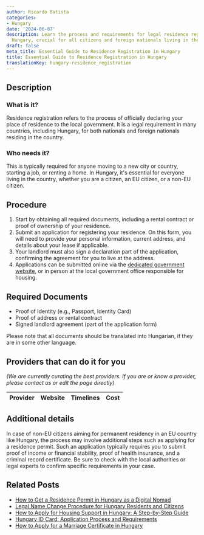 ```yaml
---
author: Ricardo Batista
categories:
- Hungary
date: '2024-06-07'
description: Learn the process and requirements for legal residence registration in
  Hungary, crucial for all citizens and foreign nationals living in the country.
draft: false
meta_title: Essential Guide to Residence Registration in Hungary
title: Essential Guide to Residence Registration in Hungary
translationKey: hungary-residence_registration
---
```


## Description
### What is it?
Residence registration refers to the process of officially declaring your place of residence to the local government. It is a legal requirement in many countries, including Hungary, for both nationals and foreign nationals residing in the country.

### Who needs it?
This is typically required for anyone moving to a new city or country, starting a job, or renting a home. In Hungary, it's essential for everyone living in the country, whether you are a citizen, an EU citizen, or a non-EU citizen.

## Procedure
1. Start by obtaining all required documents, including a rental contract or proof of ownership of your residence.
2. Submit an application for registering your residence. On this form, you will need to provide your personal information, current address, and details about your lease if applicable.
3. Your landlord must also sign a declaration part of the application, confirming the agreement for you to live at the address.
4. Applications can be submitted online via the [dedicated government website](https://nyilvantarto.hu/hu/online_szolgaltatasok), or in person at the local government office responsible for housing.

## Required Documents
- Proof of Identity (e.g., Passport, Identity Card)
- Proof of address or rental contract
- Signed landlord agreement (part of the application form)

Please note that all documents should be translated into Hungarian, if they are in some other language.

## Providers that can do it for you

_(We are currently curating the best providers. If you are or know a provider, please contact us or edit the page directly)_

| Provider        |     Website     |     Timelines    |       Cost      |
| :-------------: | :-------------: |  :-------------: | :-------------: |

## Additional details
In case of non-EU citizens aiming for permanent residency in an EU country like Hungary, the process may involve additional steps such as applying for a residence permit. Such an application typically requires you to submit proof of income or financial stability, proof of health insurance, and a criminal record certificate. Be sure to check with the local authorities or legal experts to confirm specific requirements in your case.
## Related Posts

- [How to Get a Residence Permit in Hungary as a Digital Nomad](https://tramitit.com/guides/hungary/residence_permit_application/)
- [Legal Name Change Procedure for Hungary Residents and Citizens](https://tramitit.com/guides/hungary/name_change_registration/)
- [How to Apply for Housing Support in Hungary: A Step-by-Step Guide](https://tramitit.com/guides/hungary/housing_support_application/)
- [Hungary ID Card: Application Process and Requirements](https://tramitit.com/guides/hungary/id_card_application/)
- [How to Apply for a Marriage Certificate in Hungary](https://tramitit.com/guides/hungary/marriage_certificate_application/)